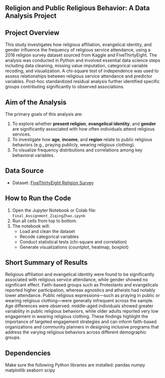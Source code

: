 ## Religion and Public Religious Behavior: A Data Analysis Project

## Project Overview

This study investigates how religious affiliation, evangelical identity, and gender influence the frequency of religious service attendance, using a 2016 religion survey dataset sourced from Kaggle and FiveThirtyEight.
The analysis was conducted in Python and involved essential data science steps including data cleaning, missing value imputation, categorical variable recoding, and visualization. A chi-square test of independence was used to assess relationships between religious service attendance and predictor variables. Post-hoc standardized residual analysis further identified specific groups contributing significantly to observed associations.

## Aim of the Analysis
The primary goals of this analysis are:
1. To explore whether **present religion**, **evangelical identity**, and **gender** are significantly associated with how often individuals attend religious services.
2. To investigate how **age**, **income**, and **region** relate to public religious behaviors (e.g., praying publicly, wearing religious clothing).
3. To visualize frequency distributions and correlations among key behavioral variables.

## Data Source
- Dataset: [FiveThirtyEight Religion Survey](https://raw.githubusercontent.com/psyzhao0122/Final-Assignment_Psych-Research/main/religion-survey-results.csv)

## How to Run the Code

1. Open the Jupyter Notebook or Colab file: `Final_Assignment_ZiqingZhao.ipynb`
2. Run all cells from top to bottom.
3. The notebook will:
   - Load and clean the dataset
   - Recode categorical variables
   - Conduct statistical tests (chi-square and correlation)
   - Generate visualizations (countplot, heatmap, boxplot)

## Short Summary of Results
Religious affiliation and evangelical identity were found to be significantly associated with religious service attendance, while gender showed no significant effect.
Faith-based groups such as Protestants and evangelicals reported higher participation, whereas agnostics and atheists had notably lower attendance.
Public religious expressions—such as praying in public or wearing religious clothing—were generally infrequent across the sample.
Age differences were observed: middle-aged individuals showed greater variability in public religious behaviors, while older adults reported very low engagement in wearing religious clothing.
These findings highlight the importance of targeted engagement strategies and can inform faith-based organizations and community planners in designing inclusive programs that address the varying religious behaviors across different demographic groups.

## Dependencies
Make sure the following Python libraries are installed: pandas numpy matplotlib seaborn scipy
